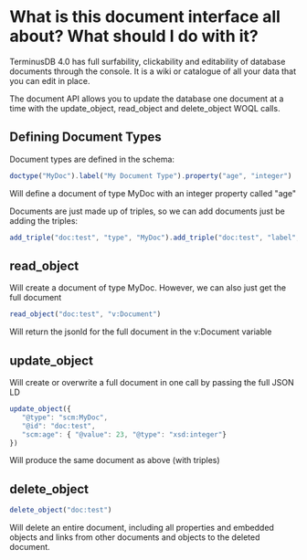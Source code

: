 # What is this document interface all about? What should I do with it? 

TerminusDB 4.0 has full surfability, clickability and editability of database documents through the console. It is a wiki or catalogue of all your data that you can edit in place.

The document API allows you to update the database one document at a time with the update_object, read_object and delete_object WOQL calls.

## Defining Document Types

Document types are defined in the schema: 

```js
doctype("MyDoc").label("My Document Type").property("age", "integer")
```
Will define a document of type MyDoc with an integer property called "age"

Documents are just made up of triples, so we can add documents just be adding the triples:
```js
add_triple("doc:test", "type", "MyDoc").add_triple("doc:test", "label", "Test Doc").add_triple("doc:test", "age", 23)
```

## read_object

Will create a document of type MyDoc. However, we can also just get the full document  

```js
read_object("doc:test", "v:Document")
```

Will return the jsonld for the full document in the v:Document variable

## update_object

Will create or overwrite a full document in one call by passing the full JSON LD  

```js
update_object({
   "@type": "scm:MyDoc",
   "@id": "doc:test",
   "scm:age": { "@value": 23, "@type": "xsd:integer"}
})
```
Will produce the same document as above (with triples)

## delete_object

```js
delete_object("doc:test")
```
Will delete an entire document, including all properties and embedded objects and links from other documents and objects to the deleted document. 
